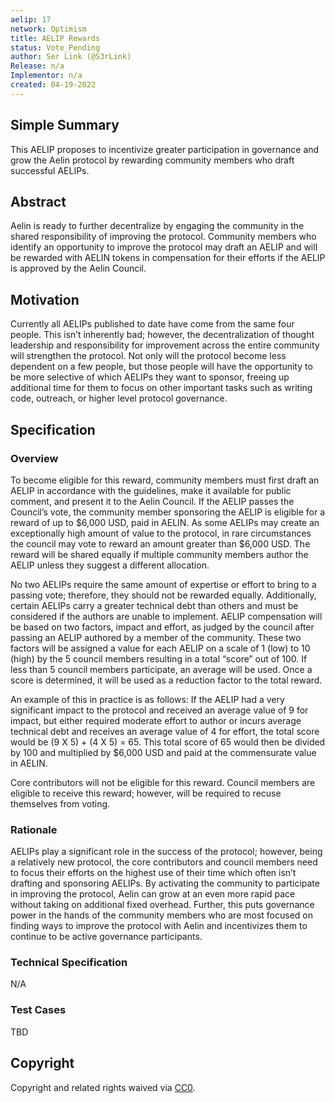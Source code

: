 ```yaml
---
aelip: 17
network: Optimism
title: AELIP Rewards
status: Vote_Pending
author: Ser Link (@S3rLink)
Release: n/a
Implementor: n/a
created: 04-19-2022
---
```


## Simple Summary

<!--"If you can't explain it simply, you don't understand it well enough." Simply describe the outcome the proposed changes intends to achieve. This should be non-technical and accessible to a casual community member.-->

This AELIP proposes to incentivize greater participation in governance and grow the Aelin protocol by rewarding community members who draft successful AELIPs.

## Abstract

<!--A short (~200 word) description of the proposed change, the abstract should clearly describe the proposed change. This is what *will* be done if the AELIP is implemented, not *why* it should be done or *how* it will be done. If the AELIP proposes deploying a new contract, write, "we propose to deploy a new contract that will do x".-->

Aelin is ready to further decentralize by engaging the community in the shared responsibility of improving the protocol. Community members who identify an opportunity to improve the protocol may draft an AELIP and will be rewarded with AELIN tokens in compensation for their efforts if the AELIP is approved by the Aelin Council.

## Motivation

<!--This is the problem statement. This is the *why* of the AELIP. It should clearly explain *why* the current state of the protocol is inadequate.  It is critical that you explain *why* the change is needed, if the AELIP proposes changing how something is calculated, you must address *why* the current calculation is inaccurate or wrong. This is not the place to describe how the AELIP will address the issue!-->

Currently all AELIPs published to date have come from the same four people. This isn’t inherently bad; however, the decentralization of thought leadership and responsibility for improvement across the entire community will strengthen the protocol. Not only will the protocol become less dependent on a few people, but those people will have the opportunity to be more selective of which AELIPs they want to sponsor, freeing up additional time for them to focus on other important tasks such as writing code, outreach, or higher level protocol governance.

## Specification

### Overview

<!--This is a high-level overview of *how* the AELIP will solve the problem. The overview should clearly describe how the new feature will be implemented.-->

To become eligible for this reward, community members must first draft an AELIP in accordance with the guidelines, make it available for public comment, and present it to the Aelin Council. If the AELIP passes the Council’s vote, the community member sponsoring the AELIP is eligible for a reward of up to $6,000 USD, paid in AELIN. As some AELIPs may create an exceptionally high amount of value to the protocol, in rare circumstances the council may vote to reward an amount greater than $6,000 USD. The reward will be shared equally if multiple community members author the AELIP unless they suggest a different allocation.

No two AELIPs require the same amount of expertise or effort to bring to a passing vote; therefore, they should not be rewarded equally. Additionally, certain AELIPs carry a greater technical debt than others and must be considered if the authors are unable to implement. AELIP compensation will be based on two factors, impact and effort, as judged by the council after passing an AELIP authored by a member of the community. These two factors will be assigned a value for each AELIP on a scale of 1 (low) to 10 (high) by the 5 council members resulting in a total “score” out of 100. If less than 5 council members participate, an average will be used. Once a score is determined, it will be used as a reduction factor to the total reward.

An example of this in practice is as follows: If the AELIP had a very significant impact to the protocol and received an average value of 9 for impact, but either required moderate effort to author or incurs average technical debt and receives an average value of 4 for effort, the total score would be (9 X 5) + (4 X 5) = 65. This total score of 65 would then be divided by 100 and multiplied by $6,000 USD and paid at the commensurate value in AELIN.

Core contributors will not be eligible for this reward. Council members are eligible to receive this reward; however, will be required to recuse themselves from voting.

### Rationale

<!--This is where you explain the reasoning behind how you propose to solve the problem. Why did you propose to implement the change in this way, what were the considerations and trade-offs. The rationale fleshes out what motivated the design and why particular design decisions were made. It should describe alternate designs that were considered and related work. The rationale may also provide evidence of consensus within the community, and should discuss important objections or concerns raised during discussion.-->

AELIPs play a significant role in the success of the protocol; however, being a relatively new protocol, the core contributors and council members need to focus their efforts on the highest use of their time which often isn’t drafting and sponsoring AELIPs. By activating the community to participate in improving the protocol, Aelin can grow at an even more rapid pace without taking on additional fixed overhead. Further, this puts governance power in the hands of the community members who are most focused on finding ways to improve the protocol with Aelin and incentivizes them to continue to be active governance participants.

### Technical Specification

<!--The technical specification should outline the public API of the changes proposed. That is, changes to any of the interfaces Synthetix currently exposes or the creations of new ones.-->

N/A

### Test Cases

<!--Test cases for an implementation are mandatory for AELIPs but can be included with the implementation..-->

TBD

## Copyright

Copyright and related rights waived via [CC0](https://creativecommons.org/publicdomain/zero/1.0/).
